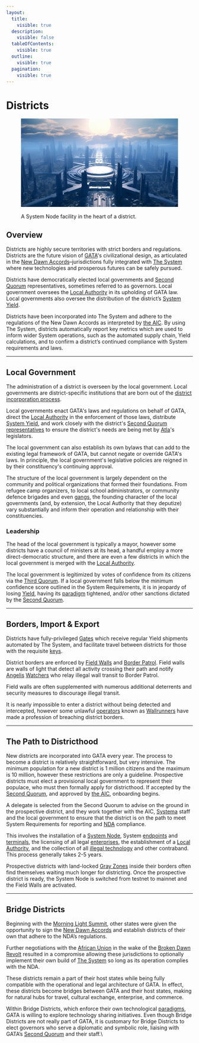 ```yaml
---
layout:
  title:
    visible: true
  description:
    visible: false
  tableOfContents:
    visible: true
  outline:
    visible: true
  pagination:
    visible: true
---
```


# Districts

<figure><img src="../../../.gitbook/assets/districts.png" alt=""><figcaption><p>A System Node facility in the heart of a district.</p></figcaption></figure>

## Overview

Districts are highly secure territories with strict borders and regulations. Districts are the future vision of [GATA](../)'s civilizational design, as articulated in the [New Dawn Accords](new-dawn-accords.md)–jurisdictions fully integrated with [The System](the-system.md) where new technologies and prosperous futures can be safely pursued.

Districts have democratically elected local governments and [Second Quorum](governance.md#the-second-quorum) representatives, sometimes referred to as governors. Local government oversees the [Local Authority](../law-and-order/local-authority.md) in its upholding of GATA law. Local governments also oversee the distribution of the district’s [System Yield](yield.md).

Districts have been incorporated into The System and adhere to the regulations of the New Dawn Accords as interpreted by [the AIC](../institutions/atlan-information-control.md). By using The System, districts automatically report key metrics which are used to inform wider System operations, such as the automated supply chain, Yield calculations, and to confirm a district’s continued compliance with System requirements and laws.

***

## Local Government

The administration of a district is overseen by the local government. Local governments are district-specific institutions that are born out of the [district incorporation process](districts.md#the-path-to-districthood).&#x20;

Local governments enact GATA's laws and regulations on behalf of GATA, direct the [Local Authority](../law-and-order/local-authority.md) in the enforcement of those laws, distribute [System Yield](yield.md), and work closely with the district's [Second Quorum](governance.md#the-second-quorum) [representatives](governance.md#district-representative) to ensure the district's needs are being met by [Atla](../key-locations/atla.md)'s legislators.&#x20;

The local government can also establish its own bylaws that can add to the existing legal framework of GATA, but cannot negate or override GATA's laws. In principle, the local government's legislative policies are reigned in by their constituency's continuing approval.

The structure of the local government is largely dependent on the community and political organizations that formed their foundations. From refugee camp organizers, to local school administrators, or community defence brigades and even [gangs](../criminal-element/gangs.md), the founding character of the local governments (and, by extension, the Local Authority that they deputize) vary substantially and inform their operation and relationship with their constituencies.

### Leadership

The head of the local government is typically a mayor, however some districts have a council of ministers at its head, a handful employ a more direct-democratic structure, and there are even a few districts in which the local government is merged with the [Local Authority](../law-and-order/local-authority.md).

The local government is legitimized by votes of confidence from its citizens via the [Third Quorum](governance.md#the-third-quorum). If a local government falls below the minimum confidence score outlined in the System Requirements, it is in jeopardy of losing [Yield](yield.md), having its [paradigm](paradigms.md) tightened, and/or other sanctions dictated by the [Second Quorum](governance.md#the-second-quorum).

***

## Borders, Import & Export

Districts have fully-privileged [Gates](../borders-and-travel/gates.md) which receive regular Yield shipments automated by The System, and facilitate travel between districts for those with the requisite [keys](keys.md).&#x20;

District borders are enforced by [Field Walls](../borders-and-travel/field-walls.md) and [Border Patrol](../law-and-order/gate-patrol.md). Field walls are walls of light that detect all activity crossing their path and notify [Angelis](../military-and-defense/angelis.md) [Watchers](../military-and-defense/angelis.md#watchers) who relay illegal wall transit to Border Patrol.

Field walls are often supplemented with numerous additional deterrents and security measures to discourage illegal transit.

It is nearly impossible to enter a district without being detected and intercepted, however some unlawful [operators](../enterprise/operators.md) known as [Wallrunners](../criminal-element/wallrunners.md) have made a profession of breaching district borders.

***

## **The Path to Districthood**

New districts are incorporated into GATA every year. The process to become a district is relatively straightforward, but very intensive. The minimum population for a new district is 1 million citizens and the maximum is 10 million, however these restrictions are only a guideline. Prospective districts must elect a provisional local government to represent their populace, who must then formally apply for districthood. If accepted by the [Second Quorum](governance.md#the-second-quorum), and approved by [the AIC](../institutions/atlan-information-control.md), onboarding begins.

A delegate is selected from the Second Quorum to advise on the ground in the prospective district, and they work together with the AIC, [Systema](../enterprise/systema.md) staff and the local government to ensure that the district is on the path to meet System Requirements for reporting and [NDA](new-dawn-accords.md) compliance.

This involves the installation of a [System Node](the-system.md#system-nodes), System [endpoints](../../science-and-tech/endpoints.md) and [terminals](the-system.md#system-terminals), the licensing of all legal [enterprises](../enterprise/), the establishment of a [Local Authority](../law-and-order/local-authority.md), and the collection of all [illegal technology](../law-and-order/tech-regulation.md) and other contraband. This process generally takes 2-5 years.

Prospective districts with land-locked [Gray Zones](gray-zones.md) inside their borders often find themselves waiting much longer for districting. Once the prospective district is ready, the System Node is switched from testnet to mainnet and the Field Walls are activated.

***

## **Bridge Districts**

Beginning with the [Morning Light Summit](new-dawn-accords.md#the-morning-light-summit), other states were given the opportunity to sign the [New Dawn Accords](new-dawn-accords.md) and establish districts of their own that adhere to the NDA’s regulations.

Further negotiations with the [African Union](../../african-union/) in the wake of the [Broken Dawn Revolt](../../african-union/history/the-broken-dawn-revolt.md) resulted in a compromise allowing these jurisdictions to optionally implement their own build of [The System](the-system.md) so long as its operation complies with the NDA.

These districts remain a part of their host states while being fully compatible with the operational and legal architecture of GATA. In effect, these districts become bridges between GATA and their host states, making for natural hubs for travel, cultural exchange, enterprise, and commerce.

Within Bridge Districts, which enforce their own technological [paradigms](paradigms.md), GATA is willing to explore technology sharing initiatives. Even though Bridge Districts are not really part of GATA, it is customary for Bridge Districts to elect governors who serve a diplomatic and symbolic role, liaising with GATA’s [Second Quorum](governance.md#the-second-quorum) and their staff.\
